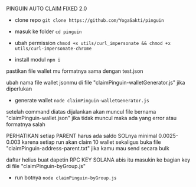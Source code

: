 PINGUIN AUTO CLAIM FIXED 2.0

- clone repo
`git clone https://github.com/YogaSakti/pinguin`

- masuk ke folder
`cd pinguin`

- ubah permission
`chmod +x utils/curl_impersonate && chmod +x utils/curl-impersonate-chrome`

- install modul
`npm i`

pastikan file wallet mu formatnya sama dengan test.json

ubah nama file wallet jsonmu di file "claimPinguin-walletGenerator.js" jika diperlukan

- generate wallet
`node claimPinguin-walletGenerator.js`

setelah command diatas dijalankan akan muncul file bernama "claimPinguin-wallet.json" jika tidak muncul maka ada yang error atau formatnya salah

PERHATIKAN setiap PARENT harus ada saldo SOLnya minimal 0.0025-0.003 karena setiap run akan claim 10 wallet sekaligus
buka file "claimPinguin-address-parent.txt" jika kamu mau send secara bulk

daftar helius buat dapetin RPC KEY SOLANA abis itu masukin ke bagian key di file "claimPinguin-byGroup.js"

- run botnya
`node claimPinguin-byGroup.js`
